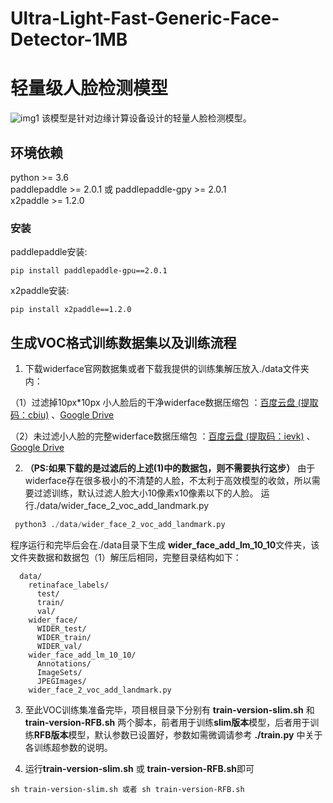 
# Ultra-Light-Fast-Generic-Face-Detector-1MB 
# 轻量级人脸检测模型
![img1](https://github.com/Linzaer/Ultra-Light-Fast-Generic-Face-Detector-1MB/blob/master/readme_imgs/27.jpg)
该模型是针对边缘计算设备设计的轻量人脸检测模型。


## 环境依赖
python >= 3.6    
paddlepaddle >= 2.0.1 或 paddlepaddle-gpy >= 2.0.1  
x2paddle >= 1.2.0  

### 安装
paddlepaddle安装:
```shell
pip install paddlepaddle-gpu==2.0.1
```
  
x2paddle安装:
```shell
pip install x2paddle==1.2.0
```


## 生成VOC格式训练数据集以及训练流程

1. 下载widerface官网数据集或者下载我提供的训练集解压放入./data文件夹内：

  （1）过滤掉10px*10px 小人脸后的干净widerface数据压缩包 ：[百度云盘 (提取码：cbiu)](https://pan.baidu.com/s/1MR0ZOKHUP_ArILjbAn03sw ) 、[Google Drive](https://drive.google.com/open?id=1OBY-Pk5hkcVBX1dRBOeLI4e4OCvqJRnH )
  
  （2）未过滤小人脸的完整widerface数据压缩包 ：[百度云盘 (提取码：ievk)](https://pan.baidu.com/s/1faHNz9ZrtEmr_yw48GW7ZA ) 、[Google Drive](https://drive.google.com/open?id=1sbBrDRgctEkymIpCh1OZBrU5qBS-SnCP )
  
2. **（PS:如果下载的是过滤后的上述(1)中的数据包，则不需要执行这步）** 由于widerface存在很多极小的不清楚的人脸，不太利于高效模型的收敛，所以需要过滤训练，默认过滤人脸大小10像素x10像素以下的人脸。
运行./data/wider_face_2_voc_add_landmark.py
```Python
 python3 ./data/wider_face_2_voc_add_landmark.py
```
程序运行和完毕后会在./data目录下生成 **wider_face_add_lm_10_10**文件夹，该文件夹数据和数据包（1）解压后相同，完整目录结构如下：
```Shell
  data/
    retinaface_labels/
      test/
      train/
      val/
    wider_face/
      WIDER_test/
      WIDER_train/
      WIDER_val/
    wider_face_add_lm_10_10/
      Annotations/
      ImageSets/
      JPEGImages/
    wider_face_2_voc_add_landmark.py
```

3. 至此VOC训练集准备完毕，项目根目录下分别有 **train-version-slim.sh** 和 **train-version-RFB.sh** 两个脚本，前者用于训练**slim版本**模型，后者用于训练**RFB版本**模型，默认参数已设置好，参数如需微调请参考 **./train.py** 中关于各训练超参数的说明。

4. 运行**train-version-slim.sh** 或 **train-version-RFB.sh**即可
```Shell
sh train-version-slim.sh 或者 sh train-version-RFB.sh
```


